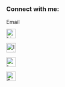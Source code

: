 <h3 align="left">Connect with me:</h3>
<ul align="left" style="list-style: none; padding-left: 0; display: flex; flex-direction: column; gap: 10px;">
  <li style="list-style-type: none;">
    <a href="mailto:uzairkbrr@gmail.com" target="_blank" style="text-decoration: none;">
      Email
    </a>
  </li>
  <li style="list-style-type: none;">
    <a href="https://linkedin.com/in/uzairkbrr" target="_blank">
      <img src="https://raw.githubusercontent.com/rahuldkjain/github-profile-readme-generator/master/src/images/icons/Social/linked-in-alt.svg" alt="LinkedIn" height="25" />
    </a>
  </li>
  <li style="list-style-type: none;">
    <a href="https://instagram.com/uzairkbrr" target="_blank">
      <img src="https://raw.githubusercontent.com/rahuldkjain/github-profile-readme-generator/master/src/images/icons/Social/instagram.svg" alt="Instagram" height="25" />
    </a>
  </li>
  <li style="list-style-type: none;">
    <a href="https://leetcode.com/uzairkbrr" target="_blank">
      <img src="https://upload.wikimedia.org/wikipedia/commons/1/19/LeetCode_logo_black.png" alt="LeetCode" height="25" />
    </a>
  </li>
  <li style="list-style-type: none;">
    <a href="https://facebook.com/uzairkbrr" target="_blank">
      <img src="https://raw.githubusercontent.com/rahuldkjain/github-profile-readme-generator/master/src/images/icons/Social/facebook.svg" alt="Facebook" height="25" />
    </a>
  </li>
</ul>
